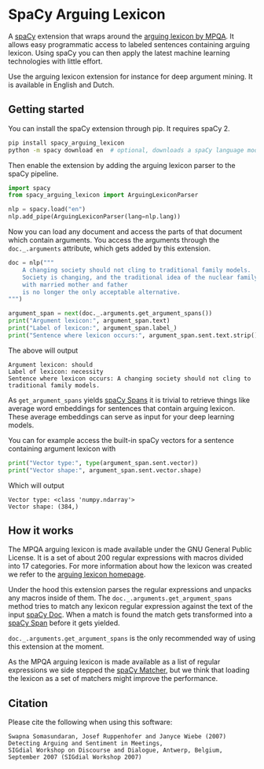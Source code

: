 # SpaCy Arguing Lexicon

A [spaCy](https://spacy.io/) extension that wraps around the [arguing lexicon by MPQA](http://mpqa.cs.pitt.edu/lexicons/arg_lexicon/). 
It allows easy programmatic access to labeled sentences containing arguing lexicon. Using spaCy you can then apply the latest machine learning technologies with little effort. 

Use the arguing lexicon extension for instance for deep argument mining. It is available in English and Dutch. 

## Getting started

You can install the spaCy extension through pip. It requires spaCy 2.

```bash
pip install spacy_arguing_lexicon
python -m spacy download en  # optional, downloads a spaCy language model if you haven't downloaded one already
```

Then enable the extension by adding the arguing lexicon parser to the spaCy pipeline.

```python
import spacy
from spacy_arguing_lexicon import ArguingLexiconParser

nlp = spacy.load("en")
nlp.add_pipe(ArguingLexiconParser(lang=nlp.lang))
```

Now you can load any document and access the parts of that document which contain arguments. 
You access the arguments through the ```doc._.arguments``` attribute, which gets added by this extension.

```python
doc = nlp("""
    A changing society should not cling to traditional family models. 
    Society is changing, and the traditional idea of the nuclear family 
    with married mother and father 
    is no longer the only acceptable alternative.
""")

argument_span = next(doc._.arguments.get_argument_spans())
print("Argument lexicon:", argument_span.text)
print("Label of lexicon:", argument_span.label_)
print("Sentence where lexicon occurs:", argument_span.sent.text.strip())
```

The above will output

```
Argument lexicon: should
Label of lexicon: necessity
Sentence where lexicon occurs: A changing society should not cling to traditional family models.
```

As ```get_argument_spans``` yields [spaCy Spans](https://spacy.io/api/span) 
it is trivial to retrieve things like average word embeddings for sentences that contain arguing lexicon.
These average embeddings can serve as input for your deep learning models.


You can for example access the built-in spaCy vectors for a sentence containing argument lexicon with

```python
print("Vector type:", type(argument_span.sent.vector))
print("Vector shape:", argument_span.sent.vector.shape)
``` 

Which will output

```
Vector type: <class 'numpy.ndarray'>
Vector shape: (384,)
```


## How it works

The MPQA arguing lexicon is made available under the GNU General Public License.
It is a set of about 200 regular expressions with macros divided into 17 categories.
For more information about how the lexicon was created we refer to the [arguing lexicon homepage](http://mpqa.cs.pitt.edu/lexicons/arg_lexicon/).

Under the hood this extension parses the regular expressions and unpacks any macros inside of them. 
The ```doc._.arguments.get_argument_spans``` method tries to match any lexicon regular expression against the text of the input [spaCy Doc](https://spacy.io/api/doc).
When a match is found the match gets transformed into a [spaCy Span](https://spacy.io/api/span) before it gets yielded.

```doc._.arguments.get_argument_spans``` is the only recommended way of using this extension at the moment.

As the MPQA arguing lexicon is made available as a list of regular expressions we side stepped the [spaCy Matcher](https://spacy.io/api/matcher), 
but we think that loading the lexicon as a set of matchers might improve the performance.


## Citation

Please cite the following when using this software:

```
Swapna Somasundaran, Josef Ruppenhofer and Janyce Wiebe (2007) Detecting Arguing and Sentiment in Meetings, 
SIGdial Workshop on Discourse and Dialogue, Antwerp, Belgium, September 2007 (SIGdial Workshop 2007)
```
